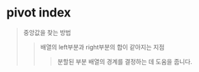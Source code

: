 # pivot index

> 중앙값을 찾는 방법
>
> > 배열의 left부분과 right부분의 합이 같아지는 지점
> >
> > > 분할된 부분 배열의 경계를 결정하는 데 도움을 줍니다.
